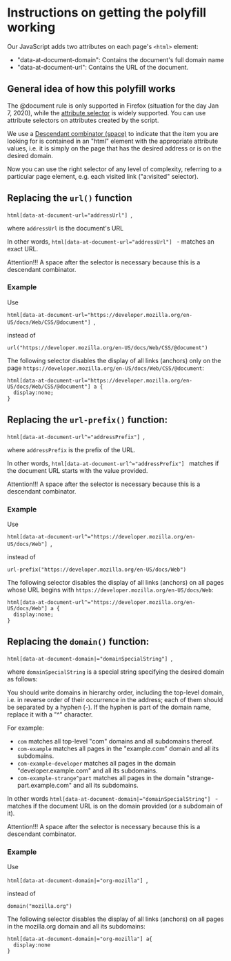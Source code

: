 # Instructions on getting the polyfill working

Our JavaScript adds two attributes on each page's `<html>` element:

* "data-at-document-domain": Contains the document's full domain name
* "data-at-document-url": Contains the URL of the document.

## General idea of how this polyfill works

The @document rule is only supported in Firefox (situation for the day Jan 7, 2020), while the [attribute selector](https://developer.mozilla.org/en-US/docs/Web/CSS/Attribute_selectors) is widely supported.
You can use attribute selectors on attributes created by the script.

We use a [Descendant combinator (space)](https://developer.mozilla.org/en-US/docs/Web/CSS/Descendant_combinator) to indicate that the item you are looking for is contained in an "html" element with the appropriate attribute values, i.e. it is simply on the page that has the desired address or is on the desired domain.

Now you can use the right selector of any level of complexity, referring to a particular page element, e.g. each visited link ("a:visited" selector).


## Replacing the `url()` function

`html[data-at-document-url="addressUrl"] `,

where `addressUrl` is the document's URL

In other words, `html[data-at-document-url="addressUrl"] ` - matches an exact URL.

Attention!!!
A space after the selector is necessary because this is a descendant combinator.

### Example

Use

`html[data-at-document-url="https://developer.mozilla.org/en-US/docs/Web/CSS/@document"] `,

instead of

```url("https://developer.mozilla.org/en-US/docs/Web/CSS/@document")```

The following selector disables the display of all links (anchors) only on the page `https://developer.mozilla.org/en-US/docs/Web/CSS/@document`:

```
html[data-at-document-url="https://developer.mozilla.org/en-US/docs/Web/CSS/@document"] a {
  display:none;
}
```

## Replacing the `url-prefix()` function:

```html[data-at-document-url^="addressPrefix"] ```,

where `addressPrefix` is the prefix of the URL.

In other words, `html[data-at-document-url^="addressPrefix"] ` matches if the document URL starts with the value provided.

Attention!!!
A space after the selector is necessary because this is a descendant combinator.

### Example

Use

```html[data-at-document-url^="https://developer.mozilla.org/en-US/docs/Web"] ```,

instead of

```
url-prefix("https://developer.mozilla.org/en-US/docs/Web")
```

The following selector disables the display of all links (anchors) on all pages whose URL begins with `https://developer.mozilla.org/en-US/docs/Web`:

```
html[data-at-document-url^="https://developer.mozilla.org/en-US/docs/Web"] a {
  display:none;
}
```

## Replacing the `domain()` function:

`html[data-at-document-domain|="domainSpecialString"] `,

where `domainSpecialString` is a special string specifying the desired domain as follows:

You should write domains in hierarchy order, including the top-level domain, i.e. in reverse order of their occurrence in the address; each of them should be separated by a hyphen (-). If the hyphen is part of the domain name, replace it with a "^" character.

For example:

* `com` matches all top-level "com" domains and all subdomains thereof.
* `com-example` matches all pages in the "example.com" domain and all its subdomains.
* `com-example-developer` matches all pages in the domain "developer.example.com" and all its subdomains.
* `com-example-strange^part` matches all pages in the domain "strange-part.example.com" and all its subdomains.

In other words `html[data-at-document-domain|="domainSpecialString"] ` - matches if the document URL is on the domain provided (or a subdomain of it).

Attention!!!
A space after the selector is necessary because this is a descendant combinator.

### Example

Use

```html[data-at-document-domain|="org-mozilla"] ```,

instead of

```
domain("mozilla.org")
```

The following selector disables the display of all links (anchors) on all pages in the mozilla.org domain and all its subdomains:

```
html[data-at-document-domain|="org-mozilla"] a{
  display:none
}
```
